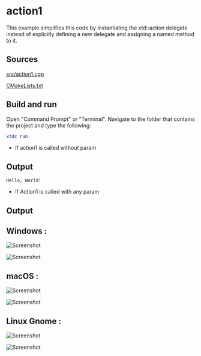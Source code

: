 # action1

This example simplifies this code by instantiating the xtd::action delegate instead of explicitly defining a new delegate and assigning a named method to it.

## Sources

[src/action1.cpp](src/action1.cpp)

[CMakeLists.txt](CMakeLists.txt)

## Build and run

Open "Command Prompt" or "Terminal". Navigate to the folder that contains the project and type the following:

```cmake
xtdc run
```

* If action1 is called without param

## Output

```
Hello, World!
```

* If Action1 is called with any param

## Output

## Windows :

![Screenshot](../../../../docs/pictures/examples/hello_world_message_box3_w.png)

![Screenshot](../../../../docs/pictures/examples/hello_world_message_box3_wd.png)

## macOS :

![Screenshot](../../../../docs/pictures/examples/hello_world_message_box3_m.png)

![Screenshot](../../../../docs/pictures/examples/hello_world_message_box3_md.png)

## Linux Gnome :

![Screenshot](../../../../docs/pictures/examples/hello_world_message_box3_g.png)

![Screenshot](../../../../docs/pictures/examples/hello_world_message_box3_gd.png)

